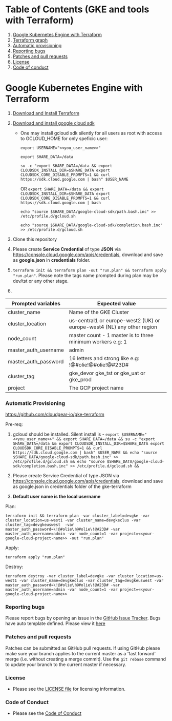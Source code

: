 Table of Contents (GKE and tools with Terraform)
=================

1. [Google Kubernetes Engine with Terraform ](#google-cloud-with-terraform)
2. [Terraform graph](#terraform-graph)
3. [Automatic provisioning](#automatic-provisioning)
4. [Reporting bugs](#reporting-bugs)
5. [Patches and pull requests](#patches-and-pull-requests)
6. [License](#license)
7. [Code of conduct](#code-of-conduct)

# Google Kubernetes Engine with Terraform

1. [Download and Install Terraform](https://www.terraform.io/downloads.html)
2. [Download and install google cloud sdk](https://cloud.google.com/sdk/docs/downloads-interactive)
    * One may install gcloud sdk silently for all users as root with access to GCLOUD_HOME for only speficic user:

       `export USERNAME="<<you_user_name>>"`

       `export SHARE_DATA=/data`

       `su -c "export SHARE_DATA=/data && export CLOUDSDK_INSTALL_DIR=$SHARE_DATA export CLOUDSDK_CORE_DISABLE_PROMPTS=1 && curl https://sdk.cloud.google.com | bash" $USER_NAME`
       
       OR
       `export SHARE_DATA=/data && export CLOUDSDK_INSTALL_DIR=$SHARE_DATA export CLOUDSDK_CORE_DISABLE_PROMPTS=1 && curl https://sdk.cloud.google.com | bash`

       `echo "source $SHARE_DATA/google-cloud-sdk/path.bash.inc" >> /etc/profile.d/gcloud.sh`

       `echo "source $SHARE_DATA/google-cloud-sdk/completion.bash.inc" >> /etc/profile.d/gcloud.sh`

3. Clone this repository
4. Please create **Service Credential** of type **JSON** via https://console.cloud.google.com/apis/credentials, download and save as **google.json** in **credentials** folder.
5. `terraform init && terraform plan -out "run.plan" && terraform apply "run.plan"`. Please note the tags name prompted during plan may be dev/tst or any other stage.
6. 

|   Prompted variables	| Expected value  	|
|---	|---	|
|   cluster_name	|Name of the GKE Cluster  	|
|   cluster_location	|us-central1 or europe-west2 (UK)  or  europe-west4 (NL) any other region  	|
|   node_count	| master count - 1 master is to three minimum workers e.g: 1  	|
|   master_auth_username	|admin 	|
|   master_auth_password	|16 letters and strong like e.g: !@#olie!@#olie!@#23D# 	|
|   cluster_tag	|gke_devor gke_tst or gke_uat or gke_prod	|
|   project	|The GCP project name	|

 ### Automatic Provisioning

https://github.com/cloudgear-io/gke-terraform

Pre-req: 
1. gcloud should be installed. Silent install is - 
`export $USERNAME="<<you_user_name>>" && export SHARE_DATA=/data && su -c "export SHARE_DATA=/data && export CLOUDSDK_INSTALL_DIR=$SHARE_DATA export CLOUDSDK_CORE_DISABLE_PROMPTS=1 && curl https://sdk.cloud.google.com | bash" $USER_NAME && echo "source $SHARE_DATA/google-cloud-sdk/path.bash.inc" >> /etc/profile.d/gcloud.sh && echo "source $SHARE_DATA/google-cloud-sdk/completion.bash.inc" >> /etc/profile.d/gcloud.sh &&`

2. Please create Service Credential of type JSON via https://console.cloud.google.com/apis/credentials, download and save as google.json in credentials folder of the gke-terraform
3. **Default user name is the local username**

Plan:

`terraform init && terraform plan -var cluster_label=devgke -var cluster_location=us-west1 -var cluster_name=devgkeclus -var cluster_tag=devgkeuswest  -var master_auth_password=\!@#olie\!@#olie\!@#23D# -var master_auth_username=admin -var node_count=1 -var project=<<your-google-cloud-project-name>> -out "run.plan"`

Apply:

`terraform apply "run.plan"`

Destroy:

`terraform destroy -var cluster_label=devgke -var cluster_location=us-west1 -var cluster_name=devgkeclus -var cluster_tag=devgkeuswest -var master_auth_password=\!@#olie\!@#olie\!@#23D# -var master_auth_username=admin -var node_count=1 -var project=<<your-google-cloud-project-name>>`

### Reporting bugs

Please report bugs  by opening an issue in the [GitHub Issue Tracker](https://github.com/cloudgear-io/gke-terraform/issues).
Bugs have auto template defined. Please view it [here](https://github.com/cloudgear-io/gke-terraform/blob/master/.github/ISSUE_TEMPLATE/bug_report.md)

### Patches and pull requests

Patches can be submitted as GitHub pull requests. If using GitHub please make sure your branch applies to the current master as a 'fast forward' merge (i.e. without creating a merge commit). Use the `git rebase` command to update your branch to the current master if necessary.

### License
  * Please see the [LICENSE file](https://github.com/cloudgear-io/gke-terraform/blob/master/LICENSE) for licensing information.

### Code of Conduct
  * Please see the [Code of Conduct](https://github.com/cloudgear-io/gke-terraform/blob/master/CODE_OF_CONDUCT.md)
